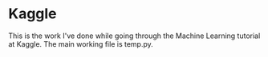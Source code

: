 # Kaggle
This is the work I've done while going through the Machine Learning tutorial at Kaggle.
The main working file is temp.py.
